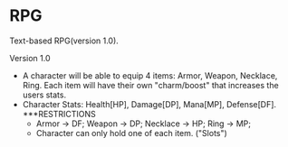 # RPG
Text-based RPG(version 1.0).

Version 1.0
- A character will be able to equip 4 items: Armor, Weapon, Necklace, Ring. Each item will have their own "charm/boost" that increases the users stats.
- Character Stats: Health[HP], Damage[DP], Mana[MP], Defense[DF].
***RESTRICTIONS
   - Armor -> DF; Weapon -> DP; Necklace -> HP; Ring -> MP;
   - Character can only hold one of each item. ("Slots")




